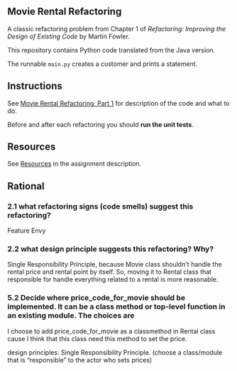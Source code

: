 ## Movie Rental Refactoring

A classic refactoring problem from Chapter 1 of
_Refactoring: Improving the Design of Existing Code_ by Martin Fowler.  

This repository contains Python code translated from the Java version.

The runnable `main.py` creates a customer and prints a statement.


## Instructions

See [Movie Rental Refactoring, Part 1](https://cpske.github.io/ISP/assignment/movierental/movierental-part1) for description of the code and what to do.

Before and after each refactoring you should **run the unit tests**.

## Resources

See [Resources](https://cpske.github.io/ISP/assignment/movierental/movierental-part1#resources) in the assignment description.

## Rational

### 2.1 what refactoring signs (code smells) suggest this refactoring?
Feature Envy

### 2.2 what design principle suggests this refactoring? Why?
Single Responsibility Principle, because Movie class shouldn't handle the rental price and rental point by itself. 
So, moving it to Rental class that responsible for handle everything related to a rental is more reasonable.

### 5.2 Decide where price_code_for_movie should be implemented. It can be a class method or top-level function in an existing module. The choices are
I choose to add price_code_for_movie as a classmethod in Rental class cause I think that this class need this method to 
set the price.

design principles: Single Responsibility Principle. (choose a class/module that is “responsible” to the actor who sets prices)